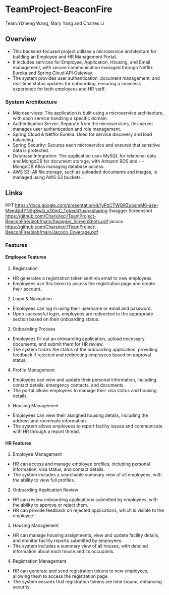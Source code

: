 # TeamProject-BeaconFire
Team:Yizheng Wang, Mary Yang and Charles Li

## Overview
- This backend-focused project utilizes a microservice architecture for building an Employee and HR Management Portal.
- It includes services for Employee, Application, Housing, and Email management, with secure communication managed through Netflix Eureka and Spring Cloud API Gateway.
- The system provides user authentication, document management, and real-time status updates for onboarding, ensuring a seamless experience for both employees and HR staff.

### System Architecture
- Microservices: The application is built using a microservice architecture, with each service handling a specific domain.
- Authentication Server: Separate from the microservices, this server manages user authentication and role management.
- Spring Cloud & Netflix Eureka: Used for service discovery and load balancing.
- Spring Security: Secures each microservice and ensures that sensitive data is protected.
- Database Integration: The application uses MySQL for relational data and MongoDB for document storage, with Amazon RDS and - - MongoDB Atlas managing database access.
- AWS S3: All file storage, such as uploaded documents and images, is managed using AWS S3 buckets.

## Links
PPT https://docs.google.com/presentation/d/1yPzCTWQRZubsmM6-aze-MemQufYNSg8wQ_x30mC_ToI/edit?usp=sharing
Swagger Screenshot https://github.com/Charsirecl/TeamProject-BeaconFire/blob/main/Swagger_ScreenShots.pdf
jacoco https://github.com/Charsirecl/TeamProject-BeaconFire/blob/main/Jacoco_Coverage.pdf

### Features
#### Employee Features
1. Registration
- HR generates a registration token sent via email to new employees.
- Employees use this token to access the registration page and create their account.
  
2. Login & Navigation

- Employees can log in using their username or email and password.
- Upon successful login, employees are redirected to the appropriate section based on their onboarding status.
3. Onboarding Process

- Employees fill out an onboarding application, upload necessary documents, and submit them for HR review.
- The system tracks the status of the onboarding application, providing feedback if rejected and redirecting employees based on approval status.
4. Profile Management

- Employees can view and update their personal information, including contact details, emergency contacts, and documents.
- The portal allows employees to manage their visa status and housing details.
5. Housing Management

- Employees can view their assigned housing details, including the address and roommate information.
- The system allows employees to report facility issues and communicate with HR through a report thread.
#### HR Features
1. Employee Management

- HR can access and manage employee profiles, including personal information, visa status, and contact details.
- The system includes a searchable summary view of all employees, with the ability to view full profiles.
2. Onboarding Application Review

- HR can review onboarding applications submitted by employees, with the ability to approve or reject them.
- HR can provide feedback on rejected applications, which is visible to the employee.
3. Housing Management

- HR can manage housing assignments, view and update facility details, and monitor facility reports submitted by employees.
- The system includes a summary view of all houses, with detailed information about each house and its occupants.
4. Registration Management

- HR can generate and send registration tokens to new employees, allowing them to access the registration page.
- The system ensures that registration tokens are time-bound, enhancing security.



